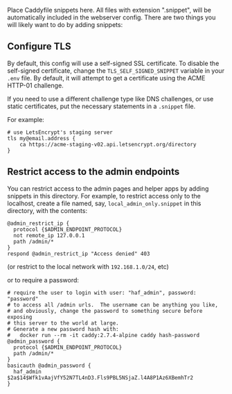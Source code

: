 Place Caddyfile snippets here.  All files with extension ".snippet", will be 
automatically included in the webserver config.  There are two things you
will likely want to do by adding snippets:

## Configure TLS
By default, this config will use a self-signed SSL certificate.  To disable
the self-signed certificate, change the `TLS_SELF_SIGNED_SNIPPET` variable
in your `.env` file.  By default, it will attempt to get a certificate using
the ACME HTTP-01 challenge.

If you need to use a different challenge type like DNS challenges, or use
static certificates, put the necessary statements in a `.snippet` file.

For example:
```
# use LetsEncrypt's staging server
tls my@email.address {
    ca https://acme-staging-v02.api.letsencrypt.org/directory
}
```

## Restrict access to the admin endpoints

You can restrict access to the admin pages and helper apps by adding 
snippets in this directory.  For example, to restrict access only to
the localhost, create a file named, say, `local_admin_only.snippet`
in this directory, with the contents:
```
@admin_restrict_ip {
  protocol {$ADMIN_ENDPOINT_PROTOCOL}
  not remote_ip 127.0.0.1
  path /admin/*
}
respond @admin_restrict_ip "Access denied" 403
```
(or restrict to the local network with `192.168.1.0/24`, etc)

or to require a password:
```
# require the user to login with user: "haf_admin", password: "password"
# to access all /admin urls.  The username can be anything you like,
# and obviously, change the password to something secure before exposing
# this server to the world at large.
# Generate a new password hash with:
#   docker run --rm -it caddy:2.7.4-alpine caddy hash-password
@admin_password {
  protocol {$ADMIN_ENDPOINT_PROTOCOL}
  path /admin/*
}
basicauth @admin_password {
  haf_admin $2a$14$Wfk1vAajVfY52N7TL4nD3.Fls9PBL5NSjaZ.l4A8P1Az6XBemhTr2
}
```
